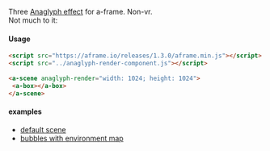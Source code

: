 
Three [Anaglyph effect](https://threejs.org/examples/#webgl_effects_anaglyph) for a-frame. Non-vr. <br>
Not much to it:

#### Usage
 ```html
<script src="https://aframe.io/releases/1.3.0/aframe.min.js"></script>
<script src="../anaglyph-render-component.js"></script>
    
<a-scene anaglyph-render="width: 1024; height: 1024">
  <a-box></a-box>
</a-scene>
```
    
#### examples
- [default scene](https://gftruj.github.io/webzamples/aframe/effects/examples/basic.html)
- [bubbles with environment map](https://gftruj.github.io/webzamples/aframe/effects/examples/bubbles.html)

